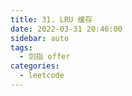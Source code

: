 ```yaml
---
title: 31. LRU 缓存
date: 2022-03-31 20:46:00
sidebar: auto
tags:
  - 剑指 offer
categories:
  - leetcode
---
```


```js

```
